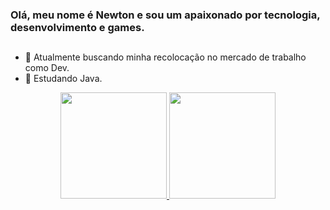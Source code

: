 ### Olá, meu nome é Newton e sou um apaixonado por tecnologia, desenvolvimento e games.
##
- 🔭 Atualmente buscando minha recolocação no mercado de trabalho como Dev.
- 🌱 Estudando Java.


<div align="center">
  <a href="https://github.com/NewtonAmbrizzi">
  <img height="170em" src="https://github-readme-stats.vercel.app/api?username=NewtonAmbrizzi&show_icons=true&theme=gruvbox_light&include_all_commits=true&count_private=true"/>
  <img height="170em" src="https://github-readme-stats.vercel.app/api/top-langs/?username=NewtonAmbrizzi&layout=compact&langs_count=7&theme=gruvbox_light"/>
</div>
